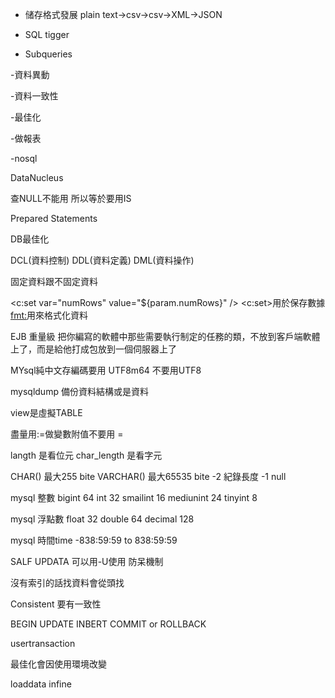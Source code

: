 - 储存格式發展
plain text->csv->csv->XML->JSON

- SQL tigger

- Subqueries

-資料異動

-資料一致性

-最佳化

-做報表

-nosql

DataNucleus

查NULL不能用 所以等於要用IS

Prepared Statements

DB最佳化

DCL(資料控制)
DDL(資料定義)
DML(資料操作)

固定資料跟不固定資料

<c:set var="numRows" value="${param.numRows}" />
<c:set>用於保存數據
<fmt:>用來格式化資料

EJB 重量級 把你編寫的軟體中那些需要執行制定的任務的類，不放到客戶端軟體上了，而是給他打成包放到一個伺服器上了

MYsql純中文存編碼要用 UTF8m64 不要用UTF8

mysqldump 備份資料結構或是資料

view是虛擬TABLE

盡量用:=做變數附值不要用 =

langth 是看位元
char_length 是看字元

CHAR() 最大255 bite
VARCHAR() 最大65535 bite -2 紀錄長度 -1 null

mysql 整數
bigint 64 
int 32
smailint 16
mediunint 24
tinyint 8

mysql 浮點數
float 32
double 64
decimal  128

mysql 時間time  -838:59:59 to 838:59:59

SALF UPDATA 可以用-U使用
防呆機制

沒有索引的話找資料會從頭找

Consistent 要有一致性

BEGIN 
UPDATE
INBERT
COMMIT or ROLLBACK

usertransaction

最佳化會因使用環境改變

loaddata infine



